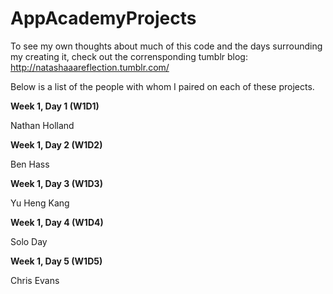 AppAcademyProjects
==================
To see my own thoughts about much of this code and the days surrounding my creating it, check out the corrensponding tumblr blog: http://natashaaareflection.tumblr.com/

Below is a list of the people with whom I paired on each of these projects.

**Week 1, Day 1 (W1D1)**

Nathan Holland

**Week 1, Day 2 (W1D2)**

Ben Hass

**Week 1, Day 3 (W1D3)**

Yu Heng Kang

**Week 1, Day 4 (W1D4)**

Solo Day

**Week 1, Day 5 (W1D5)**

Chris Evans
